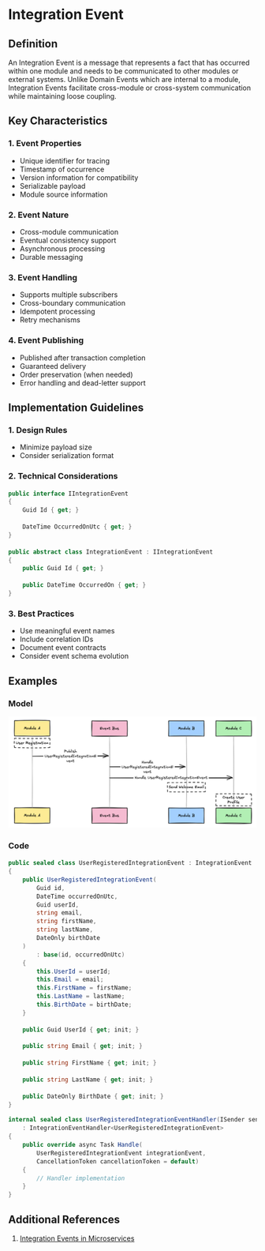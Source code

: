 # Integration Event

## Definition

An Integration Event is a message that represents a fact that has occurred within one module and needs to be communicated to other modules or external systems. Unlike Domain Events which are internal to a module, Integration Events facilitate cross-module or cross-system communication while maintaining loose coupling.

## Key Characteristics

### 1. Event Properties

- Unique identifier for tracing
- Timestamp of occurrence
- Version information for compatibility
- Serializable payload
- Module source information

### 2. Event Nature

- Cross-module communication
- Eventual consistency support
- Asynchronous processing
- Durable messaging

### 3. Event Handling

- Supports multiple subscribers
- Cross-boundary communication
- Idempotent processing
- Retry mechanisms

### 4. Event Publishing

- Published after transaction completion
- Guaranteed delivery
- Order preservation (when needed)
- Error handling and dead-letter support

## Implementation Guidelines

### 1. Design Rules

- Minimize payload size
- Consider serialization format

### 2. Technical Considerations

```csharp
public interface IIntegrationEvent
{
    Guid Id { get; }
    
    DateTime OccurredOnUtc { get; }
}
   
public abstract class IntegrationEvent : IIntegrationEvent
{
    public Guid Id { get; }
       
    public DateTime OccurredOn { get; }
}
```

### 3. Best Practices

- Use meaningful event names
- Include correlation IDs
- Document event contracts
- Consider event schema evolution

## Examples

### Model

![IntegrationEvent](/docs/images/integration-event.jpg)

### Code

```csharp
public sealed class UserRegisteredIntegrationEvent : IntegrationEvent
{
    public UserRegisteredIntegrationEvent(
        Guid id, 
        DateTime occurredOnUtc,
        Guid userId,
        string email,
        string firstName,
        string lastName,
        DateOnly birthDate
    ) 
        : base(id, occurredOnUtc)
    {
        this.UserId = userId;
        this.Email = email;
        this.FirstName = firstName;
        this.LastName = lastName;
        this.BirthDate = birthDate;
    }
    
    public Guid UserId { get; init; }
    
    public string Email { get; init; }
    
    public string FirstName { get; init; }
    
    public string LastName { get; init; }
    
    public DateOnly BirthDate { get; init; }
}
```

```csharp
internal sealed class UserRegisteredIntegrationEventHandler(ISender sender)
    : IntegrationEventHandler<UserRegisteredIntegrationEvent>
{
    public override async Task Handle(
        UserRegisteredIntegrationEvent integrationEvent,
        CancellationToken cancellationToken = default)
    {
        // Handler implementation
    }
}
```

## Additional References

1. [Integration Events in Microservices](https://learn.microsoft.com/en-us/dotnet/architecture/microservices/multi-container-microservice-net-applications/integration-event-based-microservice-communications)
